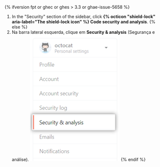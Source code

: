 {% ifversion fpt or ghec or ghes > 3.3 or ghae-issue-5658 %}
1. In the "Security" section of the sidebar, click **{% octicon "shield-lock" aria-label="The shield-lock icon" %} Code security and analysis**.
{% else %}
1. Na barra lateral esquerda, clique em **Security & analysis** (Segurança e análise). ![Configurações de segurança e análise](/assets/images/help/settings/settings-sidebar-security-analysis.png)
{% endif %}
